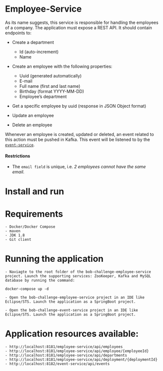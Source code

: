 # Employee-Service

As its name suggests, this service is responsible for handling the employees of a company. The application must expose a REST API. It should contain endpoints to:
  - Create a department
    - Id (auto-increment)
    - Name
    
 - Create an employee with the following properties:
   - Uuid (generated automatically)
   - E-mail
   - Full name (first and last name)
   - Birthday (format YYYY-MM-DD)
   - Employee’s department
   
  - Get a specific employee by uuid (response in JSON Object format)
  - Update an employee
  - Delete an employee

Whenever an employee is created, updated or deleted, an event related to this action must be pushed in Kafka. This event will be listened to by the [`event-service`](https://github.com/takeaway/bob-challenge-event-service/).

#### Restrictions

 - The `email field` is unique, i.e. _2 employees cannot have the same email._

# Install and run

# Requirements
	- Docker/Docker Compose
	- maven
	- JDK 1.8
	- Git client
	
# Running the application

	- Naviagte to the root folder of the bob-challenge-employee-service project. Launch the supporting services: ZooKeeper, Kafka and MySQL database by running the command:
```
docker-compose up -d
```
	
	- Open the bob-challenge-employee-service project in an IDE like Eclipse/STS. Launch the application as a SpringBoot project.

	- Open the bob-challenge-event-service project in an IDE like Eclipse/STS. Launch the application as a SpringBoot project.

# Application resources available:
	- http://localhost:8181/employee-service/api/employees
	- http://localhost:8181/employee-service/api/employee/{employeeId}
	- http://localhost:8181/employee-service/api/departments
	- http://localhost:8181/employee-service/api/deployment/{deploymentId}
	- http://localhost:8182/event-service/api/events
